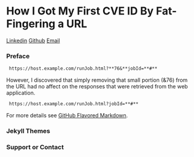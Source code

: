 # How I Got My First CVE ID By Fat-Fingering a URL
[Linkedin](https://www.linkedin.com/in/ryangore) [Github](https://github.com/0v3rride) [Email](ryan.gore@outlook.com)

### Preface



```markdown
 https://host.example.com/runJob.html?**76&**jobId=**#**
```

However, I discovered that simply removing that small portion (&76) from the URL had no affect on the responses that were retrieved from the web application.

```markdown
 https://host.example.com/runJob.html?jobId=**#**
```



For more details see [GitHub Flavored Markdown](https://guides.github.com/features/mastering-markdown/).

### Jekyll Themes


### Support or Contact
